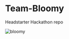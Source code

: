 # Team-Bloomy
Headstarter Hackathon repo

![bloomy](https://github.com/user-attachments/assets/076d3460-fdbd-480c-bce9-745a4651b6a7)
